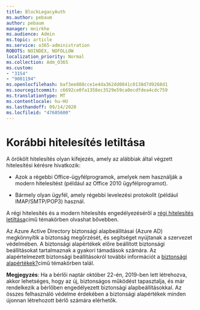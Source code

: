 ```yaml
---
title: BlockLegacyAuth
ms.author: pebaum
author: pebaum
manager: mnirkhe
ms.audience: Admin
ms.topic: article
ms.service: o365-administration
ROBOTS: NOINDEX, NOFOLLOW
localization_priority: Normal
ms.collection: Adm_O365
ms.custom:
- "3154"
- "9001194"
ms.openlocfilehash: baf3ee808cce1e4da362dd0841c0138d7d9268d1
ms.sourcegitcommit: c6692ce0fa1358ec3529e59ca0ecdfdea4cdc759
ms.translationtype: MT
ms.contentlocale: hu-HU
ms.lasthandoff: 09/14/2020
ms.locfileid: "47685600"
---
```

# <a name="blocking-legacy-authentication"></a>Korábbi hitelesítés letiltása

A örökölt hitelesítés olyan kifejezés, amely az alábbiak által végzett hitelesítési kérésre hivatkozik:

- Azok a régebbi Office-ügyfélprogramok, amelyek nem használják a modern hitelesítést (például az Office 2010 ügyfélprogramot).

- Bármely olyan ügyfél, amely régebbi levelezési protokollt (például IMAP/SMTP/POP3) használ.

A régi hitelesítés és a modern hitelesítés engedélyezéséről a [régi hitelesítés letiltása](https://docs.microsoft.com/azure/active-directory/conditional-access/concept-conditional-access-block-legacy-authentication)című témakörben olvashat bővebben.

Az Azure Active Directory biztonsági alapbeállításai (Azure AD) megkönnyítik a biztonság megőrzését, és segítséget nyújtanak a szervezet védelmében. A biztonsági alapértékek előre beállított biztonsági beállításokat tartalmaznak a gyakori támadások számára.
Az alapértelmezett biztonsági beállításokról további információt a [biztonsági alapértékek?](https://docs.microsoft.com/azure/active-directory/fundamentals/concept-fundamentals-security-defaults)című témakörben talál. 

**Megjegyzés**: Ha a bérlői naptár október 22-én, 2019-ben lett létrehozva, akkor lehetséges, hogy az új, biztonságos működést tapasztalja, és már rendelkezik a bérlőben engedélyezett biztonsági alapbeállításokkal.  Az összes felhasználó védelme érdekében a biztonsági alapértékek minden újonnan létrehozott bérlő számára elérhetők.
